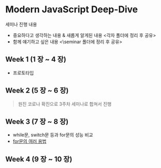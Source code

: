 # Modern JavaScript Deep-Dive

세미나 진행 내용

- 중요하다고 생각하는 내용 & 새롭게 알게된 내용 <각자 폴더에 정리 후 공유>
- 함께 얘기하고 싶은 내용 <\seminar 폴더에 정리 후 공유>

## Week 1 (1 장 ~ 4 장)

- 프로토타입

## Week 2 (5 장 ~ 6 장)

> 원진 코로나 확진으로 3주차 세미나로 합쳐서 진행

## Week 3 (7 장 ~ 8 장)

- while문, switch문 등과 for문의 성능 비교
- <a href="https://github.com/Mokoko-will-be-plant/js_deep-dive/blob/master/seminar/for%EB%AC%B8%EC%9D%98%20%EC%97%AC%EB%9F%AC%20%EC%9A%A9%EB%B2%95.md">for문의 여러 용법</a>

## Week 4 (9 장 ~ 10 장)
